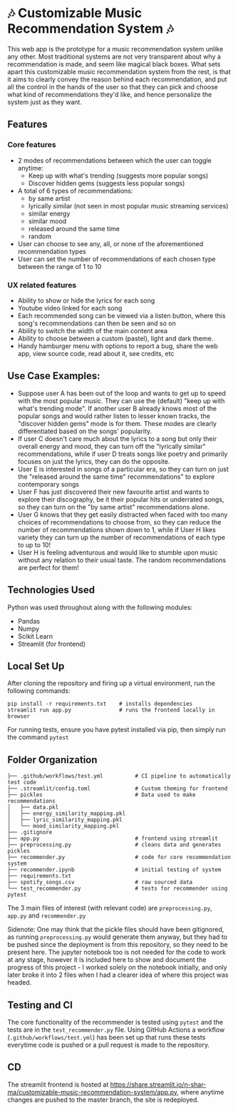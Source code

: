 # 🎶 Customizable Music Recommendation System 🎶

This web app is the prototype for a music recommendation system unlike any other. Most traditional systems are not very transparent about why a recommendation is made, and seem like magical black boxes. What sets apart this customizable music recommendation system from the rest, is that it aims to clearly convey the reason behind each recommendation, and put all the control in the hands of the user so that they can pick and choose what kind of recommendations they'd like, and hence personalize the system just as they want.

## Features
### Core features
- 2 modes of recommendations between which the user can toggle anytime:
  - Keep up with what's trending (suggests more popular songs)
  - Discover hidden gems (suggests less popular songs)
- A total of 6 types of recommendations:
  - by same artist
  - lyrically similar (not seen in most popular music streaming services)
  - similar energy
  - similar mood
  - released around the same time
  - random
- User can choose to see any, all, or none of the aforementioned recommendation types
- User can set the number of recommendations of each chosen type between the range of 1 to 10
### UX related features
- Ability to show or hide the lyrics for each song
- Youtube video linked for each song
- Each recommended song can be viewed via a listen button, where this song's recommendations can then be seen and so on
- Ability to switch the width of the main content area
- Ability to choose between a custom (pastel), light and dark theme.
- Handy hamburger menu with options to report a bug, share the web app, view source code, read about it, see credits, etc

## Use Case Examples:
- Suppose user A has been out of the loop and wants to get up to speed with the most popular music. They can use the (default) "keep up with what's trending mode". If another user B already knows most of the popular songs and would rather listen to lesser known tracks, the "discover hidden gems" mode is for them. These modes are clearly differentiated based on the songs' popularity.
- If user C doesn't care much about the lyrics to a song but only their overall energy and mood, they can turn off the "lyrically similar" recommendations, while if user D treats songs like poetry and primarily focuses on just the lyrics, they can do the opposite.
- User E is interested in songs of a particular era, so they can turn on just the "released around the same time" recommendations" to explore contemporary songs
- User F has just discovered their new favourite artist and wants to explore their discography, be it their popular hits or underrated songs, so they can turn on the "by same artist" recommendations alone.
- User G knows that they get easily distracted when faced with too many choices of recommendations to choose from, so they can reduce the number of recommendations shown down to 1, while if User H likes variety they can turn up the number of recommendations of each type to up to 10!
- User H is feeling adventurous and would like to stumble upon music without any relation to their usual taste. The random recommendations are perfect for them!

## Technologies Used

Python was used throughout along with the following modules:
- Pandas
- Numpy
- Scikit Learn
- Streamlit (for frontend)

## Local Set Up

After cloning the repository and firing up a virtual environment, run the following commands:
```
pip install -r requirements.txt    # installs dependencies
streamlit run app.py               # runs the frontend locally in browser
```
For running tests, ensure you have pytest installed via pip, then simply run the command `pytest`

## Folder Organization

    ├── .github/workflows/test.yml          # CI pipeline to automatically test code
    ├── .streamlit/config.toml              # Custom theming for frontend
    ├── pickles                             # Data used to make recommendations 
    │   ├── data.pkl                     
    │   ├── energy_similarity_mapping.pkl 
    │   ├── lyric_similarity_mapping.pkl
    │   └── mood_similarity_mapping.pkl
    ├── .gitignore 
    ├── app.py                              # frontend using streamlit
    ├── preprocessing.py                    # cleans data and generates pickles
    ├── recommender.py                      # code for core recommendation system
    ├── recommender.ipynb                   # initial testing of system
    ├── requirements.txt 
    ├── spotify_songs.csv                   # raw sourced data
    └── test_recommender.py                 # tests for recommender using pytest

The 3 main files of interest (with relevant code) are `preprocessing.py`, `app.py` and `recommender.py`

Sidenote: One may think that the pickle files should have been gitignored, as running `preprocessing.py` would generate them anyway, but they had to be pushed since the deployment is from this repository, so they need to be present here. The jupyter notebook too is not needed for the code to work at any stage, however it is included here to show and document the progress of this project - I worked solely on the notebook initially, and only later broke it into 2 files when I had a clearer idea of where this project was headed.

## Testing and CI

The core functionality of the recommender is tested using `pytest` and the tests are in the `test_recommender.py` file. Using GitHub Actions a workflow (`.github/workflows/test.yml`) has been set up that runs these tests everytime code is pushed or a pull request is made to the repository.

## CD
The streamlit frontend is hosted at https://share.streamlit.io/n-shar-ma/customizable-music-recommendation-system/app.py, where anytime changes are pushed to the master branch, the site is redeployed.